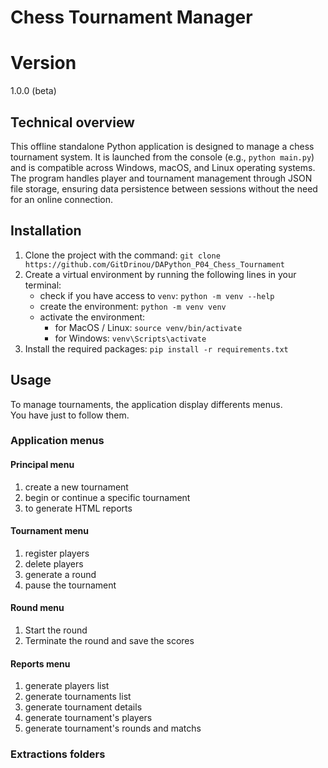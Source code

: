 # Chess Tournament Manager

# Version
1.0.0 (beta)

## Technical overview
This offline standalone Python application is designed to manage a chess tournament system. 
It is launched from the console (e.g., `python main.py`) and is compatible across Windows, macOS, and Linux operating systems. 
The program handles player and tournament management through JSON file storage, ensuring data persistence between sessions without the need for an online connection.

## Installation
1. Clone the project with the command: `git clone https://github.com/GitDrinou/DAPython_P04_Chess_Tournament`
2. Create a virtual environment by running the following lines in your terminal:
   - check if you have access to `venv`: `python -m venv --help`
   - create the environment: `python -m venv venv`
   - activate the environment:
      - for MacOS / Linux: `source venv/bin/activate`
      - for Windows: `venv\Scripts\activate`
3. Install the required packages: `pip install -r requirements.txt`

## Usage

To manage tournaments, the application display differents menus.\
You have just to follow them.

### Application menus

#### Principal menu
1. create a new tournament
2. begin or continue a specific tournament
3. to generate HTML reports

#### Tournament menu
1. register players
2. delete players
3. generate a round
4. pause the tournament

#### Round menu
1. Start the round
2. Terminate the round and save the scores

#### Reports menu
1. generate players list
2. generate tournaments list
3. generate tournament details
4. generate tournament's players
5. generate tournament's rounds and matchs

### Extractions folders

